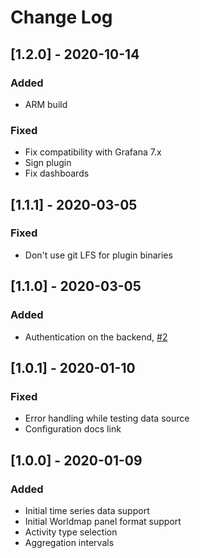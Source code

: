 # Change Log

## [1.2.0] - 2020-10-14

### Added

- ARM build

### Fixed

- Fix compatibility with Grafana 7.x
- Sign plugin
- Fix dashboards

## [1.1.1] - 2020-03-05

### Fixed

- Don't use git LFS for plugin binaries

## [1.1.0] - 2020-03-05

### Added

- Authentication on the backend, [#2](https://github.com/grafana/strava-datasource/issues/2)

## [1.0.1] - 2020-01-10

### Fixed

- Error handling while testing data source
- Configuration docs link

## [1.0.0] - 2020-01-09

### Added

- Initial time series data support
- Initial Worldmap panel format support
- Activity type selection
- Aggregation intervals
